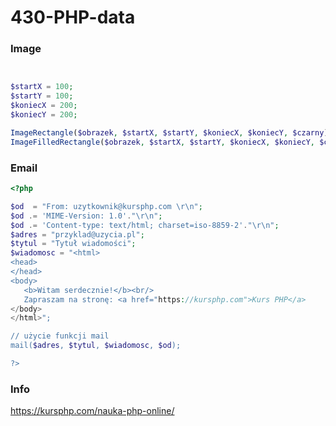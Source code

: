 # 430-PHP-data

### Image
```php


$startX = 100;
$startY = 100;
$koniecX = 200;
$koniecY = 200;

ImageRectangle($obrazek, $startX, $startY, $koniecX, $koniecY, $czarny);
ImageFilledRectangle($obrazek, $startX, $startY, $koniecX, $koniecY, $czarny);

```

### Email
```php
<?php

$od  = "From: uzytkownik@kursphp.com \r\n";
$od .= 'MIME-Version: 1.0'."\r\n";
$od .= 'Content-type: text/html; charset=iso-8859-2'."\r\n";
$adres = "przyklad@uzycia.pl";
$tytul = "Tytuł wiadomości";
$wiadomosc = "<html>
<head>
</head>
<body>
   <b>Witam serdecznie!</b><br/>
   Zapraszam na stronę: <a href="https://kursphp.com">Kurs PHP</a>   
</body>
</html>";

// użycie funkcji mail
mail($adres, $tytul, $wiadomosc, $od);

?>
```

<!--

### Zadania

ZAD43001 
Przygotuj aplikację pobierającą dane osobowe w celu dokonania kalkulacji ubezpieczenia zdrowotnego od użytkownika a na końcu zapisz/dodaj do pliku podsumowanie.
- Pobieranie danych obywa się w czterech krokach:
  1. dane osobowe (imię i nazwisko, email, wiek);
     ![Krok-1](Krok-1.png)
  3. adres;
     ![Krok-2](Krok-2.png)
  5. Wybór typu ubezpieczenia (standard, premium)
     ![Krok-3](Krok-3.png)
  6. Wyświetlenie podsumowania wraz z zapisem/dodaniem do pliku
     ![Krok-4](Krok-4.png)
- Kalkulacja wysokości ubezpieczenia odbywa się poprzez pomnożenie stawki 100 000 zł * wiek / 20
- Stawka ubezpieczenia to iloraz wartości ubezpieczenia i liczby 100

  -->

### Info
https://kursphp.com/nauka-php-online/
